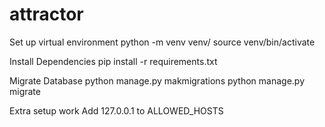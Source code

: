 # attractor

Set up virtual environment python -m venv venv/ source venv/bin/activate

Install Dependencies pip install -r requirements.txt

Migrate Database python manage.py makmigrations python manage.py migrate

Extra setup work Add 127.0.0.1 to ALLOWED_HOSTS
